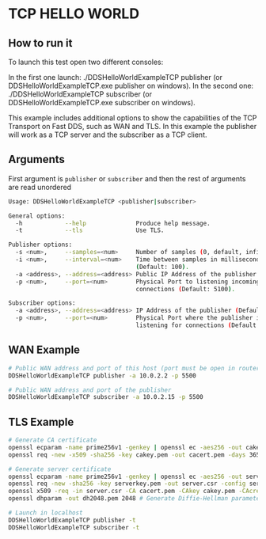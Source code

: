 # TCP HELLO WORLD

## How to run it

To launch this test open two different consoles:

In the first one launch: ./DDSHelloWorldExampleTCP publisher (or DDSHelloWorldExampleTCP.exe publisher on windows).
In the second one: ./DDSHelloWorldExampleTCP subscriber (or DDSHelloWorldExampleTCP.exe subscriber on windows).

This example includes additional options to show the capabilities of the TCP Transport on Fast DDS,
such as WAN and TLS. In this example the publisher will work as a TCP server and the subscriber as a
TCP client.

## Arguments

First argument is `publisher` or `subscriber` and then the rest of arguments are read unordered

```sh
Usage: DDSHelloWorldExampleTCP <publisher|subscriber>

General options:
  -h            --help              Produce help message.
  -t            --tls               Use TLS.

Publisher options:
  -s <num>,     --samples=<num>     Number of samples (0, default, infinite).
  -i <num>,     --interval=<num>    Time between samples in milliseconds
                                    (Default: 100).
  -a <address>, --address=<address> Public IP Address of the publisher (Default: None).
  -p <num>,     --port=<num>        Physical Port to listening incoming
                                    connections (Default: 5100).

Subscriber options:
  -a <address>, --address=<address> IP Address of the publisher (Default: 10.0.2.15).
  -p <num>,     --port=<num>        Physical Port where the publisher is
                                    listening for connections (Default: 5100).
```

## WAN Example

```sh
# Public WAN address and port of this host (port must be open in router)
DDSHelloWorldExampleTCP publisher -a 10.0.2.2 -p 5500

# Public WAN address and port of the publisher
DDSHelloWorldExampleTCP subscriber -a 10.0.2.15 -p 5500
```

## TLS Example

```sh
# Generate CA certificate
openssl ecparam -name prime256v1 -genkey | openssl ec -aes256 -out cakey.pem -passout pass:cakey # Generate CA private key
openssl req -new -x509 -sha256 -key cakey.pem -out cacert.pem -days 3650 -config ca.cnf -passin pass:cakey # Generate CA certificate

# Generate server certificate
openssl ecparam -name prime256v1 -genkey | openssl ec -aes256 -out serverkey.pem -passout pass:test # Generate server private key
openssl req -new -sha256 -key serverkey.pem -out server.csr -config server.cnf -passin pass:test # Generate server certificate request
openssl x509 -req -in server.csr -CA cacert.pem -CAkey cakey.pem -CAcreateserial -out servercert.pem -days 1000 -sha256 -passin pass:cakey # Generate signed server certiticate
openssl dhparam -out dh2048.pem 2048 # Generate Diffie-Hellman parameters

# Launch in localhost
DDSHelloWorldExampleTCP publisher -t
DDSHelloWorldExampleTCP subscriber -t
```
